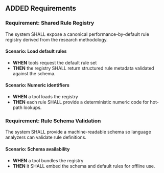 ## ADDED Requirements
### Requirement: Shared Rule Registry
The system SHALL expose a canonical performance-by-default rule registry derived from the research methodology.

#### Scenario: Load default rules
- **WHEN** tools request the default rule set
- **THEN** the registry SHALL return structured rule metadata validated against the schema.

#### Scenario: Numeric identifiers
- **WHEN** a tool loads the registry
- **THEN** each rule SHALL provide a deterministic numeric code for hot-path lookups.

### Requirement: Rule Schema Validation
The system SHALL provide a machine-readable schema so language analyzers can validate rule definitions.

#### Scenario: Schema availability
- **WHEN** a tool bundles the registry
- **THEN** it SHALL embed the schema and default rules for offline use.
